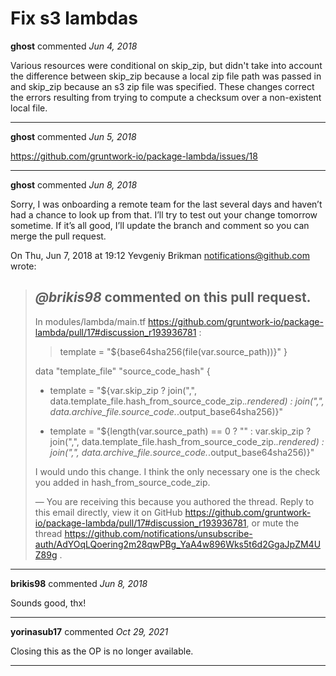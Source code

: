 # Fix s3 lambdas

**ghost** commented *Jun 4, 2018*

Various resources were conditional on skip_zip, but didn't take into account the difference between skip_zip because a local zip file path was passed in and skip_zip because an s3 zip file was specified.  These changes correct the errors resulting from trying to compute a checksum over a non-existent local file.
<br />
***


**ghost** commented *Jun 5, 2018*

https://github.com/gruntwork-io/package-lambda/issues/18
***

**ghost** commented *Jun 8, 2018*

Sorry, I was onboarding a remote team for the last several days and haven’t
had a chance to look up from that. I’ll try to test out your change
tomorrow sometime. If it’s all good, I’ll update the branch and comment so
you can merge the pull request.

On Thu, Jun 7, 2018 at 19:12 Yevgeniy Brikman <notifications@github.com>
wrote:

> *@brikis98* commented on this pull request.
> ------------------------------
>
> In modules/lambda/main.tf
> <https://github.com/gruntwork-io/package-lambda/pull/17#discussion_r193936781>
> :
>
> >    template = "${base64sha256(file(var.source_path))}"
>  }
>
>  data "template_file" "source_code_hash" {
> -  template = "${var.skip_zip ? join(",", data.template_file.hash_from_source_code_zip.*.rendered) : join(",", data.archive_file.source_code.*.output_base64sha256)}"
> +  template = "${length(var.source_path) == 0 ? "" : var.skip_zip ? join(",", data.template_file.hash_from_source_code_zip.*.rendered) : join(",", data.archive_file.source_code.*.output_base64sha256)}"
>
> I would undo this change. I think the only necessary one is the check you
> added in hash_from_source_code_zip.
>
> —
> You are receiving this because you authored the thread.
> Reply to this email directly, view it on GitHub
> <https://github.com/gruntwork-io/package-lambda/pull/17#discussion_r193936781>,
> or mute the thread
> <https://github.com/notifications/unsubscribe-auth/AdYOqLQoering2m28qwPBg_YaA4w896Wks5t6d2GgaJpZM4UZ89g>
> .
>

***

**brikis98** commented *Jun 8, 2018*

Sounds good, thx!
***

**yorinasub17** commented *Oct 29, 2021*

Closing this as the OP is no longer available.
***

